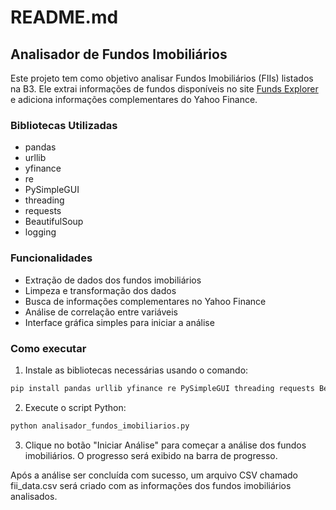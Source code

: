 # README.md

## Analisador de Fundos Imobiliários

Este projeto tem como objetivo analisar Fundos Imobiliários (FIIs) listados na B3. Ele extrai informações de fundos disponíveis no site [Funds Explorer](https://www.fundsexplorer.com.br/ranking) e adiciona informações complementares do Yahoo Finance.

### Bibliotecas Utilizadas

- pandas
- urllib
- yfinance
- re
- PySimpleGUI
- threading
- requests
- BeautifulSoup
- logging

### Funcionalidades

- Extração de dados dos fundos imobiliários
- Limpeza e transformação dos dados
- Busca de informações complementares no Yahoo Finance
- Análise de correlação entre variáveis
- Interface gráfica simples para iniciar a análise

### Como executar

1. Instale as bibliotecas necessárias usando o comando:

```bash
pip install pandas urllib yfinance re PySimpleGUI threading requests BeautifulSoup logging
```

2. Execute o script Python:

```bash
python analisador_fundos_imobiliarios.py
```

3. Clique no botão "Iniciar Análise" para começar a análise dos fundos imobiliários. O progresso será exibido na barra de progresso.

Após a análise ser concluída com sucesso, um arquivo CSV chamado fii_data.csv será criado com as informações dos fundos imobiliários analisados.
